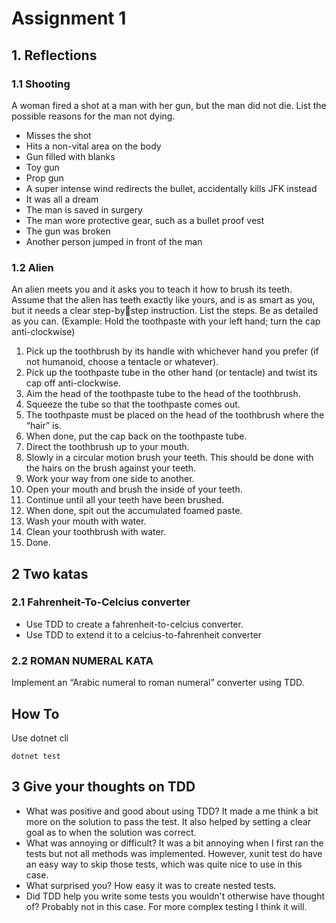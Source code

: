 # Assignment 1
## 1. Reflections
### 1.1 Shooting
A woman fired a shot at a man with her gun, but the man did not die. List the possible 
reasons for the man not dying.
-	Misses the shot
-	Hits a non-vital area on the body
-	Gun filled with blanks
-	Toy gun
-	Prop gun
-	A super intense wind redirects the bullet, accidentally kills JFK instead
-	It was all a dream
-	The man is saved in surgery
-	The man wore protective gear, such as a bullet proof vest
-	The gun was broken
-	Another person jumped in front of the man

### 1.2 Alien
An alien meets you and it asks you to teach it how to brush its teeth. Assume that the 
alien has teeth exactly like yours, and is as smart as you, but it needs a clear step-bystep instruction. List the steps. Be as detailed as you can. (Example: Hold the 
toothpaste with your left hand; turn the cap
anti-clockwise)
1)	Pick up the toothbrush by its handle with whichever hand you prefer (if not humanoid, choose a tentacle or whatever).
2)	Pick up the toothpaste tube in the other hand (or tentacle) and twist its cap off anti-clockwise.
3)	Aim the head of the toothpaste tube to the head of the toothbrush.
4)	Squeeze the tube so that the toothpaste comes out.
5)	The toothpaste must be placed on the head of the toothbrush where the “hair” is.
6)	When done, put the cap back on the toothpaste tube.
7)	Direct the toothbrush up to your mouth.
8)	Slowly in a circular motion brush your teeth. This should be done with the hairs on the brush against your teeth.
9)	Work your way from one side to another.
10)	Open your mouth and brush the inside of your teeth.
11)	Continue until all your teeth have been brushed.
12)	When done, spit out the accumulated foamed paste.
13)	Wash your mouth with water.
14)	Clean your toothbrush with water.
15)	Done.

## 2 Two katas 
### 2.1 Fahrenheit-To-Celcius converter
- Use TDD to create a fahrenheit-to-celcius converter.
- Use TDD to extend it to a celcius-to-fahrenheit converter
  
### 2.2 ROMAN NUMERAL KATA
Implement an “Arabic numeral to roman numeral” converter using TDD.

## How To
Use dotnet cli
```
dotnet test
```

## 3 Give your thoughts on TDD
- What was positive and good about using TDD?
  It made a me think a bit more on the solution to pass the test. It also helped by setting a clear goal as to when the solution was correct.
- What was annoying or difficult?
  It was a bit annoying when I first ran the tests but not all methods was implemented. However, xunit test do have an easy way to skip those tests, which was quite nice to use in this case.
- What surprised you?
  How easy it was to create nested tests.
- Did TDD help you write some tests you wouldn't otherwise have thought of?
  Probably not in this case. For more complex testing I think it will. 